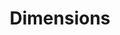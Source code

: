 ---
bigquery: https://console.cloud.google.com/bigquery?p=covid-19-dimensions-ai&page=table&d=data&t=publications
contributors: Digital Science, https://www.digital-science.com/
cost: Free for personal, non-commercial use.
description: Dimensions contains more than 100 million publications, ranging from
  articles published in scholarly journals, books and book chapters, to preprints
  and conference proceedings. All publications are contextualized with linked data
  sets, funding, publications, patents, clinical trials, and policy documents. You
  can also view associated categories, funders, institutions, and researcher profiles.
documentation: https://docs.dimensions.ai/bigquery/index.html
last_edit: 04/09/2022, 14:06:36
location: https://www.dimensions.ai/products/free/
maintained_by: Digital Science, https://www.digital-science.com/
schema_fields:
- family_count
- pages
- repository_url
- reference_ids
- parent_id
- assignee_orgs
- acknowledgements
- cited_by_ids
- open_access_categories
- category_icrp_cso
- date_normal
- filing_date
- phase
- category_hrcs_hc
- organisation_details
- category_uoa
- issue
- created_date
- jurisdiction
- date_modified
- researcher_ids
- repository_name
- funding_usd
- open_access_categories_v2
- patent_ids
- funding_cad
- research_org_state_names
- wikipedia_url
- publisher
- funding_nzd
- book_series_title
- priority_date
- registry
- date
- resulting_publication_doi
- resulting_publication_ids
- aliases
- citations
- cpc
- assignee_countries
- funder_org
- funding_cny
- associated_publication_id
- embargo_date
- arxiv_id
- journal_lists
- title
- date_online
- expiration_year
- id
- address
- start_year
- grant_number
- research_org_cities
- original_title
- start_date
- investigators
- original_assignee
- abstract
- research_org_countries
- funder_orgs
- description
- associated_publication_arxiv_id
- funding_currency
- funding_eur
- funding_chf
- labels
- current_assignee_countries
- family_members_ids
- legal_events
- pmcid
- kind
- subtitles
- associated_publication_doi
- associated_publication_pmid
- gender
- name
- clinical_trial_ids
- funder_countries
- conference
- categories
- publication_date
- mesh_headings
- foa_number
- inventor_names
- research_org_state_codes
- associated_grant_ids
- status
- original_abstract
- source_id
- isbn
- research_org_city_names
- relationships
- linkout
- type
- end_date
- category_bra
- email_address
- external_ids
- date_inserted
- granted_date
- ipcr
- acronym
- original_assignee_countries
- concepts
- altmetrics
- date_imported_gbq
- mesh_terms
- current_assignee
- end_year
- links
- supporting_grant_ids
- category_hrcs_rac
- research_orgs
- filing_year
- editors
- proceedings_title
- repository_id
- priority_year
- date_print
- established
- funding_jpy
- category_hra
- license
- active_years
- category_for
- funder_org_state_codes
- granted_year
- publication_ids
- legal_status
- types
- expiration_date
- funder_org_cities
- citations_count
- brief_title
- category_icrp_ct
- publication_year
- funding_gbp
- category_rcdc
- citation_string
- funder_org_acronyms
- metrics
- conditions
- doi
- research_org_country_names
- category_sdg
- family_id
- filing_status
- funding_amount
- journal
- eisbn
- volume
- funder_org_countries
- funding_details
- interventions
- original_assignee_orgs
- acronyms
- application_number
- pmid
- authors
- book_title
- language
- year
- funding_aud
- current_assignee_orgs
shortname: dimensions
tags:
- scholarly literature
- patents
- funding
- clinical trials
- academic profiles
terms_of_use: 'Use of both the Dimensions COVID-19 dataset and full Dimensions dataset
  are subject to the Dimensions Terms of use: https://www.dimensions.ai/policies-terms-legal '
title: Dimensions
uuid: dcff88bd-fe6b-4fdb-8159-809bf9d7bc1c
---